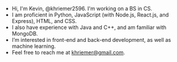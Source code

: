 - Hi, I'm Kevin, @khriemer2596. I'm working on a BS in CS.
- I am proficient in Python, JavaScript (with Node.js, React.js, and Express), HTML, and CSS.
- I also have experience with Java and C++, and am familiar with MongoDB.
- I’m interested in front-end and back-end development, as well as machine learning.
- Feel free to reach me at khriemer@gmail.com.

<!---
khreems88/khreems88 is a ✨ special ✨ repository because its `README.md` (this file) appears on your GitHub profile.
You can click the Preview link to take a look at your changes.
--->
